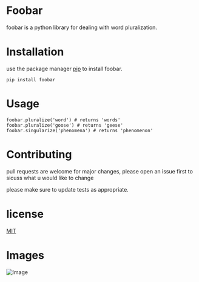 # Foobar
foobar is a python library for dealing with word pluralization.
# Installation
use the package manager [pip](https://linuxize.com/post/how-to-install-pip-on-ubuntu-18.04/) to install foobar.
```
pip install foobar
```
# Usage
```
foobar.pluralize('word') # returns 'words'
foobar.pluralize('goose') # returns 'geese'
foobar.singularize('phenomena') # returns 'phenomenon'
```
# Contributing
pull requests are welcome for major changes, please open an issue first to sicuss what u would like to change

please make sure to update tests as appropriate.

# license
[MIT](https://opensource.org/licenses/MIT)

# Images
![Image](https://media.geeksforgeeks.org/wp-content/cdn-uploads/20210917204112/Top-10-Advance-Python-Concepts-That-You-Must-Know.png)

